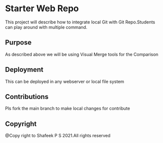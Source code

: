 # Starter Web Repo
This project will describe how to integrate local Git with Git Repo.Students can play around with multiple command.
## Purpose
As described above we will be using Visual Merge tools for the Comparison
## Deployment
This can be deployed in any webserver or local file system
## Contributions
Pls fork the main branch to make local changes for contribute
## Copyright
@Copy right to Shafeek P S 2021.All rights reserved